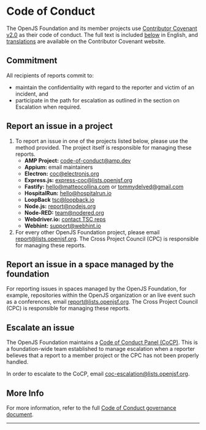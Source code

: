 # Code of Conduct

 The OpenJS Foundation and its member projects use [Contributor Covenant v2.0](https://contributor-covenant.org/version/2/0/code_of_conduct) as their code of conduct. The full text is included [below](#contributor-covenant-code-of-conduct-v20) in English, and [translations](https://www.contributor-covenant.org/translations) are available on the Contributor Covenant website.

 ## Commitment

 All recipients of reports commit to:

 - maintain the confidentiality with regard to the reporter and victim of an incident, and
 - participate in the path for escalation as outlined in the section on Escalation when required.

 ## Report an issue in a project

 1. To report an issue in one of the projects listed below, please use the method provided. The project itself is responsible for managing these reports.
     * **AMP Project:** <code-of-conduct@amp.dev>
     * **Appium:** email maintainers
     * **Electron:** <coc@electronjs.org>
     * **Express.js:** <express-coc@lists.openjsf.org>
     * **Fastify:** <hello@matteocollina.com> or <tommydelved@gmail.com>
     * **HospitalRun:** <hello@hospitalrun.io>
     * **LoopBack** <tsc@loopback.io>
     * **Node.js:** <report@nodejs.org>
     * **Node-RED:** <team@nodered.org>
     * **Webdriver.io:** [contact TSC reps](https://github.com/webdriverio/webdriverio/blob/HEAD/AUTHORS.md)
     * **Webhint:** <support@webhint.io>
 2. For every other OpenJS Foundation project, please email <report@lists.openjsf.org>. The Cross Project Council (CPC) is responsible for managing these reports.


 ## Report an issue in a space managed by the foundation

 For reporting issues in spaces managed by the OpenJS Foundation, for example, repositories within the OpenJS organization or an live event such as a conferences, email <report@lists.openjsf.org>. The Cross Project Council (CPC) is responsible for managing these reports.

 ## Escalate an issue

 The OpenJS Foundation maintains a [Code of Conduct Panel (CoCP)](https://github.com/openjs-foundation/cross-project-council/blob/HEAD/conduct/FOUNDATION_CODE_OF_CONDUCT_REQUIREMENTS.md#code-of-conduct-panel). This is a foundation-wide team established to manage escalation when a reporter believes that a report to a member project or the CPC has not been properly handled.

 In order to escalate to the CoCP, email <coc-escalation@lists.openjsf.org>.

 ## More Info

 For more information, refer to the full
 [Code of Conduct governance document](https://github.com/openjs-foundation/cross-project-council/blob/HEAD/conduct/FOUNDATION_CODE_OF_CONDUCT_REQUIREMENTS.md).

 ---
 